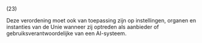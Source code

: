 (23)

Deze verordening moet ook van toepassing zijn op instellingen, organen en instanties van de Unie wanneer zij optreden als aanbieder of gebruiksverantwoordelijke van een AI-systeem.

